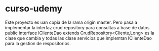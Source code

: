 # curso-udemy

Este proyecto es uan copia de la rama origin master. Pero pasa a implementar  la interfaz crud repository para consultas a base de datos
public interface IClienteDao extends CrudRepository<Cliente,Long> es la clase que cambia y todas las clase servicios que implemtan IClienteDao para la gestion de respositorios.

